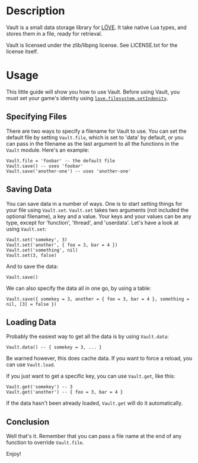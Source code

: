 # Description

Vault is a small data storage library for [LÖVE](http://love2d.org/). It take native Lua types, and stores them in a file, ready for retrieval.

Vault is licensed under the zlib/libpng license. See LICENSE.txt for the license itself.

# Usage

This little guide will show you how to use Vault. Before using Vault, you must set your game's identity using <code>[love.filesystem.setIndenity](http://love2d.org/wiki/love.filesystem.setIdentity)</code>.

## Specifying Files

There are two ways to specify a filename for Vault to use. You can set the default file by setting <code>Vault.file</code>, which is set to 'data' by default, or you can pass in the filename as the last argument to all the functions in the <code>Vault</code> module. Here's an example:

    Vault.file = 'foobar' -- the default file
    Vault.save() -- uses 'foobar'
    Vault.save('another-one') -- uses 'another-one'

## Saving Data

You can save data in a number of ways. One is to start setting things for your file using <code>Vault.set</code>. <code>Vault.set</code> takes two arguments (not included the optional filename), a key and a value. Your keys and your values can be any type, except for 'function', 'thread', and 'userdata'. Let's have a look at using <code>Vault.set</code>:

    Vault.set('somekey', 3)
    Vault.set('another', { foo = 3, bar = 4 })
    Vault.set('something', nil)
    Vault.set(3, false)
    
And to save the data:

    Vault.save()
    
We can also specify the data all in one go, by using a table:

    Vault.save({ somekey = 3, another = { foo = 3, bar = 4 }, something = nil, [3] = false })
    
## Loading Data

Probably the easiest way to get all the data is by using <code>Vault.data</code>:

    Vault.data() -- { somekey = 3, ... }
    
Be warned however, this does cache data. If you want to force a reload, you can use <code>Vault.load</code>.

If you just want to get a specific key, you can use <code>Vault.get</code>, like this:

    Vault.get('somekey') -- 3
    Vault.get('another') -- { foo = 3, bar = 4 }
    
If the data hasn't been already loaded, <code>Vault.get</code> will do it automatically.

## Conclusion

Well that's it. Remember that you can pass a file name at the end of any function to override <code>Vault.file</code>.

Enjoy!